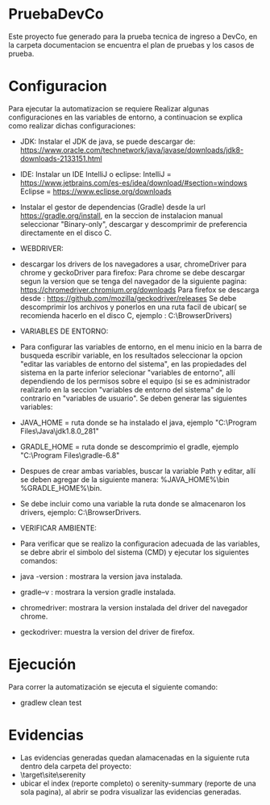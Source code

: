 # PruebaDevCo
Este proyecto fue generado para la prueba tecnica de ingreso a DevCo, en la carpeta documentacion se encuentra el plan 
de pruebas y los casos de prueba. 

# Configuracion

Para ejecutar la automatizacion se requiere Realizar algunas configuraciones en las variables de entorno, a
continuacion se explica como realizar dichas configuraciones:

* JDK:
  Instalar el JDK de java, se puede descargar de:
  https://www.oracle.com/technetwork/java/javase/downloads/jdk8-downloads-2133151.html

* IDE:
  Instalar un IDE IntelliJ o eclipse:
  IntelliJ = https://www.jetbrains.com/es-es/idea/download/#section=windows
  Eclipse =  https://www.eclipse.org/downloads

- Instalar el gestor de dependencias (Gradle) desde la url https://gradle.org/install, en la seccion de instalacion manual
  seleccionar "Binary-only", descargar y descomprimir de preferencia directamente en el disco C.

* WEBDRIVER:
- descargar los drivers de los navegadores a usar, chromeDriver para chrome y geckoDriver para firefox:
  Para chrome se debe descargar segun la version que se tenga del navegador de la siguiente pagina:
  https://chromedriver.chromium.org/downloads
  Para firefox se descarga desde :
  https://github.com/mozilla/geckodriver/releases
  Se debe descomprimir los archivos y ponerlos en una ruta facil de ubicar( se recomienda hacerlo en el disco C,
  ejemplo : C:\BrowserDrivers)

* VARIABLES DE ENTORNO:
- Para configurar las variables de entorno, en el menu inicio en la barra de busqueda escribir variable, en los resultados
  seleccionar la opcion "editar las variables de entorno del sistema", en las propiedades del sistema en la parte inferior
  selecionar "variables de entorno", allí dependiendo de los permisos sobre el equipo (si se es administrador realizarlo
  en la seccion "variables de entorno del sistema" de lo contrario en "variables de usuario". Se deben generar las
  siguientes variables:

- JAVA_HOME = ruta donde se ha instalado el java, ejemplo "C:\Program Files\Java\jdk1.8.0_281"
- GRADLE_HOME = ruta donde se descomprimio el gradle, ejemplo "C:\Program Files\gradle-6.8"

- Despues de crear ambas variables, buscar la variable Path y editar, allí se deben agregar de la siguiente manera:
  %JAVA_HOME%\bin
  %GRADLE_HOME%\bin.
- Se debe incluir como una variable la ruta donde se almacenaron los drivers, ejemplo: C:\BrowserDrivers.

* VERIFICAR AMBIENTE:
- Para verificar que se realizo la configuracion adecuada de las variables, se debre abrir el simbolo del sistema (CMD) y
  ejecutar los siguientes comandos:

- java -version : mostrara la version java instalada.
- gradle–v : mostrara la version gradle instalada.
- chromedriver: mostrara la version instalada del driver del navegador chrome.
- geckodriver: muestra la version del driver de firefox.

# Ejecución
Para correr la automatización se ejecuta el siguiente comando:

* gradlew clean test

# Evidencias
- Las evidencias generadas quedan alamacenadas en la siguiente ruta dentro dela carpeta del proyecto:
- \target\site\serenity
- ubicar el index (reporte completo) o serenity-summary (reporte de una sola pagina), al abrir se podra
  visualizar las evidencias generadas.
